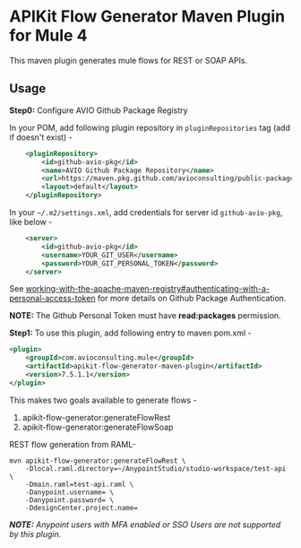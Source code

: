 # APIKit Flow Generator Maven Plugin for Mule 4
This maven plugin generates mule flows for REST or SOAP APIs.

## Usage

**Step0:** Configure AVIO Github Package Registry

In your POM, add following plugin repository in `pluginRepositories` tag (add if doesn't exist) -

```xml
    <pluginRepository>
        <id>github-avio-pkg</id>
        <name>AVIO Github Package Repository</name>
        <url>https://maven.pkg.github.com/avioconsulting/public-packages/</url>
        <layout>default</layout>
    </pluginRepository>
```

In your `~/.m2/settings.xml`, add credentials for server id `github-avio-pkg`, like below -
```xml
    <server>
        <id>github-avio-pkg</id>
        <username>YOUR_GIT_USER</username>
        <password>YOUR_GIT_PERSONAL_TOKEN</password>
    </server>
```
See [working-with-the-apache-maven-registry#authenticating-with-a-personal-access-token](https://docs.github.com/en/packages/working-with-a-github-packages-registry/working-with-the-apache-maven-registry#authenticating-with-a-personal-access-token) for more details on Github Package Authentication.

**NOTE:** The Github Personal Token must have **read:packages** permission.

**Step1:** To use this plugin, add following entry to maven pom.xml -
```xml
<plugin>
    <groupId>com.avioconsulting.mule</groupId>
    <artifactId>apikit-flow-generator-maven-plugin</artifactId>
    <version>7.5.1.1</version>
</plugin>
```
This makes two goals available to generate flows - 
1. apikit-flow-generator:generateFlowRest
2. apikit-flow-generator:generateFlowSoap

REST flow generation from RAML-
```
mvn apikit-flow-generator:generateFlowRest \
    -Dlocal.raml.directory=~/AnypointStudio/studio-workspace/test-api \
    -Dmain.raml=test-api.raml \
    -Danypoint.username= \
    -Danypoint.password= \
    -DdesignCenter.project.name=
```
_**NOTE:** Anypoint users with MFA enabled or SSO Users are not supported by this plugin._
